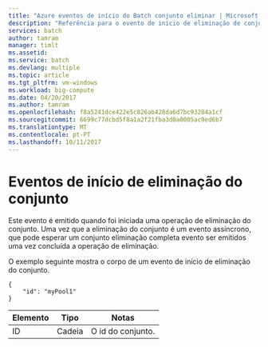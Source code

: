 ```yaml
---
title: "Azure eventos de início do Batch conjunto eliminar | Microsoft Docs"
description: "Referência para o evento de início de eliminação de conjunto de Batch."
services: batch
author: tamram
manager: timlt
ms.assetid: 
ms.service: batch
ms.devlang: multiple
ms.topic: article
ms.tgt_pltfrm: vm-windows
ms.workload: big-compute
ms.date: 04/20/2017
ms.author: tamram
ms.openlocfilehash: f8a5241dce422e5c826ab428da6d7bc93284a1cf
ms.sourcegitcommit: 6699c77dcbd5f8a1a2f21fba3d0a0005ac9ed6b7
ms.translationtype: MT
ms.contentlocale: pt-PT
ms.lasthandoff: 10/11/2017
---
```

# <a name="pool-delete-start-event"></a>Eventos de início de eliminação do conjunto

 Este evento é emitido quando foi iniciada uma operação de eliminação do conjunto. Uma vez que a eliminação do conjunto é um evento assíncrono, que pode esperar um conjunto eliminação completa evento ser emitidos uma vez concluída a operação de eliminação.

 O exemplo seguinte mostra o corpo de um evento de início de eliminação do conjunto.

```
{
    "id": "myPool1"
}
```

|Elemento|Tipo|Notas|
|-------------|----------|-----------|
|ID|Cadeia|O id do conjunto.|